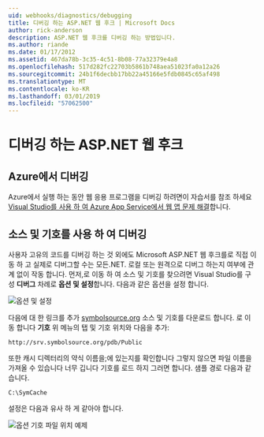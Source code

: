 ```yaml
---
uid: webhooks/diagnostics/debugging
title: 디버깅 하는 ASP.NET 웹 후크 | Microsoft Docs
author: rick-anderson
description: ASP.NET 웹 후크를 디버깅 하는 방법입니다.
ms.author: riande
ms.date: 01/17/2012
ms.assetid: 467da78b-3c35-4c51-8b08-77a32379e4a8
ms.openlocfilehash: 517d282fc22703b5861b748aea51023fa0a12a26
ms.sourcegitcommit: 24b1f6decbb17bb22a45166e5fdb0845c65af498
ms.translationtype: MT
ms.contentlocale: ko-KR
ms.lasthandoff: 03/01/2019
ms.locfileid: "57062500"
---
```

# <a name="aspnet-webhooks-debugging"></a>디버깅 하는 ASP.NET 웹 후크  

## <a name="debugging-in-azure"></a>Azure에서 디버깅

Azure에서 실행 하는 동안 웹 응용 프로그램을 디버깅 하려면이 자습서를 참조 하세요 [Visual Studio를 사용 하 여 Azure App Service에서 웹 앱 문제 해결](https://azure.microsoft.com/documentation/articles/web-sites-dotnet-troubleshoot-visual-studio/#webserverlogs)합니다.

## <a name="debugging-with-source-and-symbols"></a>소스 및 기호를 사용 하 여 디버깅

사용자 고유의 코드를 디버깅 하는 것 외에도 Microsoft ASP.NET 웹 후크를로 직접 이동 하 고 실제로 디버그할 수는 모든.NET. 로컬 또는 원격으로 디버그 하는지 여부에 관계 없이 작동 합니다. 먼저,로 이동 하 여 소스 및 기호를 찾으려면 Visual Studio를 구성 **디버그** 차례로 **옵션 및 설정**합니다. 다음과 같은 옵션을 설정 합니다.

![옵션 및 설정](_static/SourceSymbols.png)

다음에 대 한 링크를 추가 [symbolsource.org](http://symbolsource.org) 소스 및 기호를 다운로드 합니다. 로 이동 합니다 **기호** 위 메뉴의 탭 및 기호 위치와 다음을 추가:

```
http://srv.symbolsource.org/pdb/Public
```

또한 캐시 디렉터리의 약식 이름을;에 있는지를 확인합니다 그렇지 않으면 파일 이름을 가져올 수 있습니다 너무 깁니다 기호를 로드 하지 그러면 합니다. 샘플 경로 다음과 같습니다.

```
C:\SymCache
```

설정은 다음과 유사 하 게 같아야 합니다.

![옵션 기호 파일 위치 예제](_static/SymSource.png)
